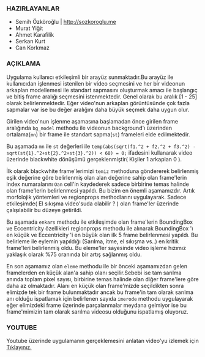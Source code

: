 ### HAZIRLAYANLAR

- Semih Özköroğlu | http://sozkoroglu.me
- Murat Yiğit
- Ahmet Karafilik
- Serkan Kurt
- Can Korkmaz

### AÇIKLAMA

Uygulama kullanıcı etkileşimli bir arayüz sunmaktadır.Bu arayüz ile kullanıcıdan işlenmesi istenilen bir video seçmesini ve her bir videonun arkaplan modellemesi ile standart sapmasını oluşturmak amacı ile başlangıç ve bitiş frame aralığı seçmesini istenmektedir. Genel olarak bu aralık [1 - 25] olarak belirlenmektedir. Eğer video'nun arkaplan görüntüsünde çok fazla sapmalar var ise bu değer aralığını daha büyük seçmek daha uygun olur.

Girilen video'nun işlenme aşamasına başlamadan önce girilen frame aralığında `bg_model` methodu ile videonun background'ı üzerinden ortalama(`mn`) bir frame ile standart sapma(`st`) frameleri elde edilmektedir.

Bu aşamada `mn` ile `st` değerleri ile `temp(abs(sqrt(f1.^2 + f2.^2 + f3.^2) - sqrt(st{1}.^2+st{2}.^2+st{3}.^2)) < 60) = 0;` ifadesini kullanarak video üzerinde blackwhite dönüşümü gerçeklenmiştir( Kişiler 1 arkaplan 0 ).

İlk olarak blackwhite frame'lerimizi `temiz` methoduna göndererek belirlenmiş eşik değerine göre belirlenmiş olan alan değerine sahip olan frame'lerin index numaralarını `Oan` cell'in kaydederek sadece birbirine temas halinde olan frame'lerin belirlenmesi yapıldı. Bu bizim en önemli aşamamızdır. Artık morfolojik yöntemleri ve regionprops methodlarını uygulayarak. Sadece etkileşimde( El sıkışma video'suda olabilir ? ) olan frame'ler üzerinde çalışılabilir bu düzeye getirildi.

Bu aşamada `enkars` methodu ile etkileşimde olan frame'lerin BoundingBox ve Eccentricity özellikleri regionprops methodu ile alınarak BoundingBox 'ı en küçük ve Eccentricity 'i en büyük olan ilk 5 frame belirlenmesi yapıldı. Bu belirleme ile eylemin yapıldığı (Sarılma, itme, el sıkışma vs..) en kritik frame'leri belirlenmiş oldu. Bu eleme'ler sayesinde video işleme hızımız yaklaşık olarak %75 oranında bir artış sağlanmış oldu.

En son aşamamız olan `eleme` methodu ile bir önceki aşamamızdan gelen framelerden en küçük alan'a sahip olanı seçilir.Sebebi ise tam sarılma anında toplam pixel sayısı, birbirine temas halinde olan diğer frame'lere göre daha az olmaktadır. Alanı en küçük olan frame'mizde seçildikten sonra elimizde tek bir frame bulunmaktadır ancak bu frame'in tam olarak sarılma anı olduğu ispatlamak için belirlenen sayıda `imerode` methodu uygulayarak eğer elimizdeki frame üzerinde parçalanmalar meydana gelmiyor ise bu frame'mimizin tam olarak sarılma videosu olduğunu ispatlamış oluyoruz.

### YOUTUBE

Youtube üzerinde uygulamanın gerçeklemesini anlatan video'yu izlemek için [Tıklayınız.](http://www.youtube.com/watch?v=OZWBbRdZWXI&feature=youtu.be)
